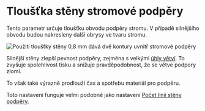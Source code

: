 Tloušťka stěny stromové podpěry
====
Tento parametr určuje tloušťku obvodu podpěry stromu. V případě silnějšího obvodu budou nakresleny další obrysy ve tvaru stromu.

![Použití tloušťky stěny 0,8 mm dává dvě kontury uvnitř stromové podpěry](../../../articles/images/support_tree_wall_count.png)

Silnější stěny zlepší pevnost podpěry, zejména s velkými [úhly větví](support_tree_angle.md). To zvyšuje spolehlivost tisku a snižuje pravděpodobnost, že se větve podpory zlomí.

To však také výrazně prodlouží čas a spotřebu materiál pro podpěru.

Toto nastavení funguje velmi podobně jako nastavení [Počet linií stěny podpěry](../support/support_wall_count.md).
